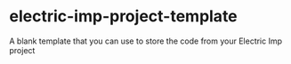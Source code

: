 # electric-imp-project-template
A blank template that you can use to store the code from your Electric Imp project
